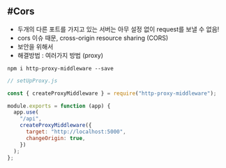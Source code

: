 ## #Cors

- 두개의 다른 포트를 가지고 있는 서버는 아무 설정 없이 request를 보낼 수 없음!
- cors 이슈 때문, cross-origin resource sharing (CORS)
- 보안을 위해서
- 해결방법 : 여러가지 방법 (proxy)

```
npm i http-proxy-middleware --save
```

```js
// setUpProxy.js

const { createProxyMiddleware } = require("http-proxy-middleware");

module.exports = function (app) {
  app.use(
    "/api",
    createProxyMiddleware({
      target: "http://localhost:5000",
      changeOrigin: true,
    })
  );
};
```
